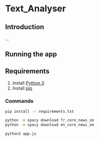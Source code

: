 # Text_Analyser

## Introduction
...


## Running the app

## Requirements

1. Install [Python 3]
2. Install [pip]

### Commands
```sh
pip install -r requirements.txt

python -m spacy download fr_core_news_sm
python -m spacy download en_core_news_sm
```

```sh
python3 app.js
```

[pip]: <https://pip.pypa.io/en/stable/installing/>
[Python 3]: <https://www.python.org/downloads/>
